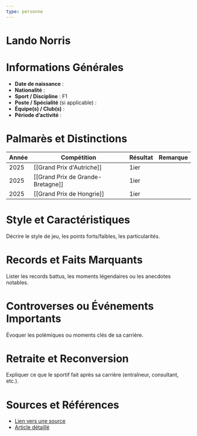 ```yaml
---
type: personne
---
```


# Lando Norris

# Informations Générales
- **Date de naissance** :  
- **Nationalité** :  
- **Sport / Discipline** :  F1
- **Poste / Spécialité** (si applicable) :  
- **Équipe(s) / Club(s)** :  
- **Période d’activité** :  

# Palmarès et Distinctions
| Année | Compétition                       | Résultat | Remarque |
| ----- | --------------------------------- | -------- | -------- |
| 2025  | [[Grand Prix d'Autriche]]         | 1ier     |          |
| 2025  | [[Grand Prix de Grande-Bretagne]] | 1ier     |          |
| 2025  | [[Grand Prix de Hongrie]]         | 1ier     |          |

# Style et Caractéristiques
Décrire le style de jeu, les points forts/faibles, les particularités.

# Records et Faits Marquants
Lister les records battus, les moments légendaires ou les anecdotes notables.

# Controverses ou Événements Importants
Évoquer les polémiques ou moments clés de sa carrière.

# Retraite et Reconversion
Expliquer ce que le sportif fait après sa carrière (entraîneur, consultant, etc.).

# Sources et Références
- [Lien vers une source](#)
- [Article détaillé](#)
